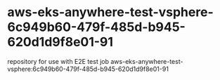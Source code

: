 # aws-eks-anywhere-test-vsphere-6c949b60-479f-485d-b945-620d1d9f8e01-91
repository for use with E2E test job aws-eks-anywhere-test-vsphere:6c949b60-479f-485d-b945-620d1d9f8e01-91
